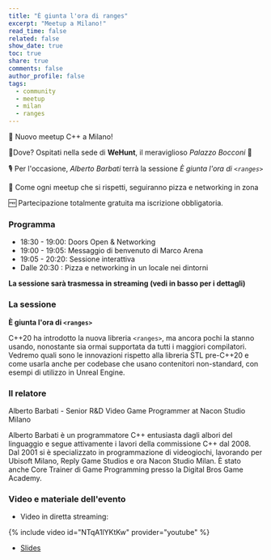 ```yaml
---
title: "È giunta l'ora di ranges"
excerpt: "Meetup a Milano!"
read_time: false
related: false
show_date: true
toc: true
share: true
comments: false
author_profile: false
tags:
  - community
  - meetup
  - milan
  - ranges
---
```


🥳 Nuovo meetup C++ a Milano!

📌Dove? Ospitati nella sede di **WeHunt**, il meraviglioso *Palazzo Bocconi* 🤩

🎙️ Per l'occasione, *Alberto Barbati* terrà la sessione *È giunta l'ora di `<ranges>`*

🍕 Come ogni meetup che si rispetti, seguiranno pizza e networking in zona

🆓 Partecipazione totalmente gratuita ma iscrizione obbligatoria.

### Programma

- 18:30 - 19:00: Doors Open & Networking
- 19:00 - 19:05: Messaggio di benvenuto di Marco Arena
- 19:05 - 20:20: Sessione interattiva
- Dalle 20:30  : Pizza e networking in un locale nei dintorni

**La sessione sarà trasmessa in streaming (vedi in basso per i dettagli)**

### La sessione

**È giunta l'ora di `<ranges>`**

C++20 ha introdotto la nuova libreria `<ranges>`, ma ancora pochi la stanno usando, nonostante sia ormai supportata da tutti i maggiori compilatori. Vedremo quali sono le innovazioni rispetto alla libreria STL pre-C++20 e come usarla anche per codebase che usano contenitori non-standard, con esempi di utilizzo in Unreal Engine.

### Il relatore

Alberto Barbati - Senior R&D Video Game Programmer at Nacon Studio Milano

Alberto Barbati è un programmatore C++ entusiasta dagli albori del linguaggio e segue attivamente i lavori della commissione C++ dal 2008. Dal 2001 si è specializzato in programmazione di videogiochi, lavorando per Ubisoft Milano, Reply Game Studios e ora Nacon Studio Milan. È stato anche Core Trainer di Game Programming presso la Digital Bros Game Academy.

### Video e materiale dell'evento

- Video in diretta streaming:

{% include video id="NTqA1lYKtKw" provider="youtube" %}

- [Slides](https://github.com/italiancpp/meetups/blob/main/%C3%88%20l'ora%20di%20ranges%20-%20Alberto%20Barbati%20.pdf)